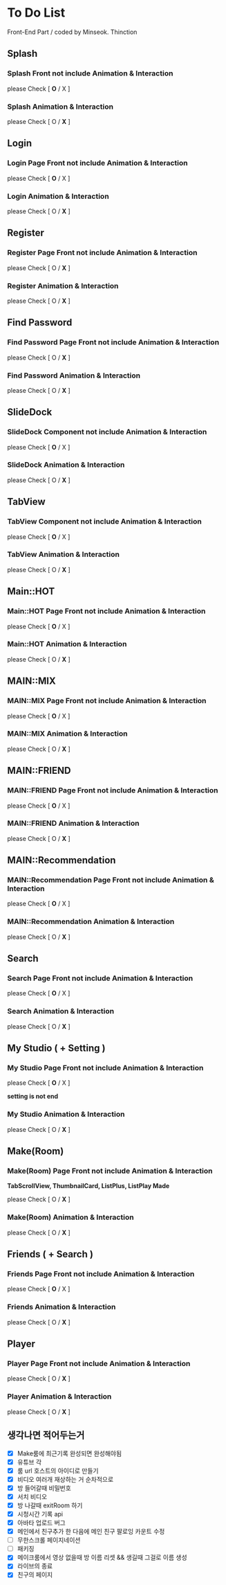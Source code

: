 # To Do List

Front-End Part / coded by Minseok. Thinction

## Splash

### Splash Front not include Animation & Interaction

please Check [ **O** / X ]

### Splash Animation & Interaction

please Check [ O / **X** ]

## Login

### Login Page Front not include Animation & Interaction

please Check [ **O** / X ]

### Login Animation & Interaction

please Check [ O / **X** ]

## Register

### Register Page Front not include Animation & Interaction

please Check [ O / **X** ]

### Register Animation & Interaction

please Check [ O / **X** ]

## Find Password

### Find Password Page Front not include Animation & Interaction

please Check [ O / **X** ]

### Find Password Animation & Interaction

please Check [ O / **X** ]

## SlideDock

### SlideDock Component not include Animation & Interaction

please Check [ **O** / X ]

### SlideDock Animation & Interaction

please Check [ O / **X** ]

## TabView

### TabView Component not include Animation & Interaction

please Check [ **O** / X ]

### TabView Animation & Interaction

please Check [ O / **X** ]

## Main::HOT

### Main::HOT Page Front not include Animation & Interaction

please Check [ **O** / X ]

### Main::HOT Animation & Interaction

please Check [ O / **X** ]

## MAIN::MIX

### MAIN::MIX Page Front not include Animation & Interaction

please Check [ **O** / X ]

### MAIN::MIX Animation & Interaction

please Check [ O / **X** ]

## MAIN::FRIEND

### MAIN::FRIEND Page Front not include Animation & Interaction

please Check [ **O** / X ]

### MAIN::FRIEND Animation & Interaction

please Check [ O / **X** ]

## MAIN::Recommendation

### MAIN::Recommendation Page Front not include Animation & Interaction

please Check [ **O** / X ]

### MAIN::Recommendation Animation & Interaction

please Check [ O / **X** ]

## Search

### Search Page Front not include Animation & Interaction

please Check [ **O** / X ]

### Search Animation & Interaction

please Check [ O / **X** ]

## My Studio ( + Setting )

### My Studio Page Front not include Animation & Interaction

please Check [ **O** / X ]

**setting is not end**

### My Studio Animation & Interaction

please Check [ O / **X** ]

## Make(Room)

### Make(Room) Page Front not include Animation & Interaction

**TabScrollView, ThumbnailCard, ListPlus, ListPlay Made**

please Check [ O / **X** ]

### Make(Room) Animation & Interaction

please Check [ O / **X** ]

## Friends ( + Search )

### Friends Page Front not include Animation & Interaction

please Check [ **O** / X ]

### Friends Animation & Interaction

please Check [ O / **X** ]

## Player

### Player Page Front not include Animation & Interaction

please Check [ O / **X** ]

### Player Animation & Interaction

please Check [ O / **X** ]

## 생각나면 적어두는거

- [x] Make룸에 최근기록 완성되면 완성해야됨
- [x] 유튜브 각
- [x] 룸 url 호스트의 아이디로 만들기
- [x] 비디오 여러개 재상하는 거 순차적으로
- [x] 방 들어갈때 비밀번호
- [x] 서치 비디오
- [x] 방 나갈때 exitRoom 하기
- [x] 시청시간 기록 api
- [x] 아바타 업로드 버그
- [x] 메인에서 친구추가 한 다음에 메인 친구 팔로잉 카운트 수정
- [ ] 무한스크롤 페이지네이션
- [ ] 패키징
- [x] 메이크룸에서 영상 없을때 방 이름 리셋 && 생길때 그걸로 이름 생성
- [x] 라이브의 종료
- [x] 친구의 페이지
